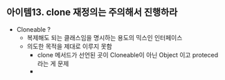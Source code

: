 
## 아이템13. clone 재정의는 주의해서 진행하라
* Cloneable ?
	* 복제해도 되는 클래스임을 명시하는 용도의 믹스인 인터페이스
	* 의도한 목적을 제대로 이루지 못함
		* clone 메서드가 선언된 곳이 Cloneable이 아닌 Object 이고 proteced 라는 게 문제
		* 
<!--stackedit_data:
eyJoaXN0b3J5IjpbMTAyNzg0NzI4Nl19
-->